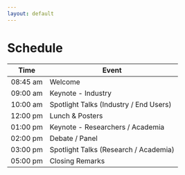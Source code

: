 ```yaml
---
layout: default
---
```

# Schedule
|    Time   | Event                                  |
|:---------:|----------------------------------------|
|  08:45 am | Welcome                                |
|  09:00 am | Keynote - Industry                     |
|  10:00 am | Spotlight Talks (Industry / End Users) |
|  12:00 pm | Lunch & Posters                        |
|  01:00 pm | Keynote - Researchers / Academia       |
|  02:00 pm | Debate / Panel                         |
|  03:00 pm | Spotlight Talks (Research / Academia)  |
|  05:00 pm | Closing Remarks                        |